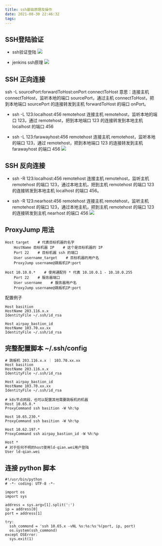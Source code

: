 ```yaml
---
title: ssh基础原理及操作
date: 2021-08-30 22:46:32
tags:
---
```


## SSH登陆验证
- ssh验证登陆
![](./images/ssh_login.png)

- jenkins ssh原理
![](./images/ssh_jenkins_login.png)

## SSH 正向连接

ssh -L sourcePort:forwardToHost:onPort connectToHost
意思：连接主机 connectToHost，监听本地的端口 sourcePort，通过主机 connectToHost，把到本地端口 sourcePort 的连接转发到主机 forwardToHost 的端口 onPort。

- ssh -L 123:localhost:456 remotehost
  连接主机 remotehost，监听本地的端口 123，通过 remotehost，把到本地端口 123 的连接转发到本地主机 localhost 的端口 456

- ssh -L 123:farawayhost:456 remotehost
  连接主机 remotehost，监听本地的端口 123，通过 remotehost，把到本地端口 123 的连接转发到主机 farawayhost 的端口 456
  ![](./images/ssh1.png)

## SSH 反向连接

- ssh -R 123:localhost:456 remotehost
  连接主机 remotehost，监听主机 remotehost 的端口 123，通过本地主机，把到主机 remotehost 的端口 123 的连接转发到本地主机 localhost 的端口 456。

- ssh -R 123:nearhost:456 remotehost
  连接主机 remotehost，监听主机 remotehost 的端口 123，通过本地主机，把到主机 remotehost 的端口 123 的连接转发到主机 nearhost 的端口 456
  ![](./images/ssh2.png)

## ProxyJump 用法

```
Host target    # 代表目标机器的名字
    HostName 目标机器 IP    # 这个是目标机器的 IP
    Port 22    # 目标机器 ssh 的端口
    User username_target    # 目标机器的用户名
    ProxyJump username@跳板机IP:port

Host 10.10.0.*    # 使用通配符 * 代表 10.10.0.1 - 10.10.0.255
    Port 22    # 服务器端口
    User username    # 服务器用户名
    ProxyJump username@跳板机IP:port
```

配置例子

```
Host basition
HostName 203.116.x.x
IdentityFile ~/.ssh/id_rsa

Host airpay_bastion_id
HostName 103.70.xx.xx
IdentityFile ~/.ssh/id_rsa
```

## 完整配置脚本 ~/.ssh/config

```
# 跳板机 203.116.x.x ｜ 103.70.xx.xx
Host basition
HostName 203.116.x.x
IdentityFile ~/.ssh/id_rsa

Host airpay_bastion_id
HostName 103.70.xx.xx
IdentityFile ~/.ssh/id_rsa

# k8s节点网段，也可以配置其他需要跳板机的机器
Host 10.65.8.*
ProxyCommand ssh basition -W %h:%p

Host 10.65.230.*
ProxyCommand ssh basition -W %h:%p

Host 10.62.197.*
ProxyCommand ssh airpay_bastion_id -W %h:%p

Host *
# 对于任何不明的host使用ld-qian.wei用户登陆
User ld-qian.wei
```

## 连接 python 脚本

```
#!/usr/bin/python
# -*- coding: UTF-8 -*-

import os
import sys

address = sys.argv[1].split(':')
ip = address[0]
port = address[1]

try:
  ssh_commond = 'ssh 10.65.x -vNL %s:%s:%s'%(port, ip, port)
  os.system(ssh_commond)
except OSError:
  sys.exit(1)
```
